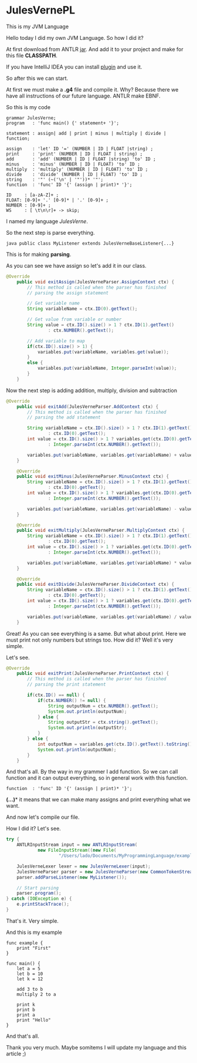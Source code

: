 # JulesVernePL
This is my JVM Language

Hello today I did my own JVM Language. So how I did it?

At first download from ANTLR [jar](http://www.antlr.org/). And add it to your project and make for this file **CLASSPATH**.

If you have IntelliJ IDEA you can install [plugin](https://plugins.jetbrains.com/plugin/7358-antlr-v4-grammar-plugin) and use it.

So after this we can start. 

At first we must make a **.g4** file and compile it. Why? Because there we have all instructions of our future language. ANTLR make EBNF.

So this is my code
```
grammar JulesVerne;
program   : 'func main() {' statement+ '}';
          
statement : assign| add | print | minus | multiply | divide | function;

assign    : 'let' ID '=' (NUMBER | ID | FLOAT |string) ;
print     : 'print' (NUMBER | ID | FLOAT | string) ;
add       : 'add' (NUMBER | ID | FLOAT |string) 'to' ID ;
minus     : 'minus' (NUMBER | ID | FLOAT) 'to' ID ;
multiply  : 'multiply' (NUMBER | ID | FLOAT) 'to' ID ;
divide    : 'divide' (NUMBER | ID | FLOAT) 'to' ID ;
string    : '"' (~('\n' | '"'))* '"';
function  : 'func' ID '{' (assign | print)* '}';

ID     : [a-zA-Z]+ ;
FLOAT: [0-9]+ '.' [0-9]* | '.' [0-9]+ ;
NUMBER : [0-9]+ ;
WS     : [ \t\n\r]+ -> skip;
```

I named my language *JulesVerne*.

So the next step is parse everything.

```java public class MyListener extends JulesVerneBaseListener{...}```

This is for making **parsing**.

As you can see we have assign so let's add it in our class.

```java 
@Override
    public void exitAssign(JulesVerneParser.AssignContext ctx) {
        // This method is called when the parser has finished
        // parsing the assign statement

        // Get variable name
        String variableName = ctx.ID(0).getText();

        // Get value from variable or number
        String value = ctx.ID().size() > 1 ? ctx.ID(1).getText()
                : ctx.NUMBER().getText();

        // Add variable to map
        if(ctx.ID().size() > 1) {
            variables.put(variableName, variables.get(value));
        }
        else {
            variables.put(variableName, Integer.parseInt(value));
        }
    }
```

Now the next step is adding addition, multiply, division and subtraction

```java 
@Override
    public void exitAdd(JulesVerneParser.AddContext ctx) {
        // This method is called when the parser has finished
        // parsing the add statement

        String variableName = ctx.ID().size() > 1 ? ctx.ID(1).getText()
                : ctx.ID(0).getText();
        int value = ctx.ID().size() > 1 ? variables.get(ctx.ID(0).getText())
                : Integer.parseInt(ctx.NUMBER().getText());

        variables.put(variableName, variables.get(variableName) + value);
    }

    @Override
    public void exitMinus(JulesVerneParser.MinusContext ctx) {
        String variableName = ctx.ID().size() > 1 ? ctx.ID(1).getText()
                : ctx.ID(0).getText();
        int value = ctx.ID().size() > 1 ? variables.get(ctx.ID(0).getText())
                : Integer.parseInt(ctx.NUMBER().getText());

        variables.put(variableName, variables.get(variableName) - value);
    }

    @Override
    public void exitMultiply(JulesVerneParser.MultiplyContext ctx) {
        String variableName = ctx.ID().size() > 1 ? ctx.ID(1).getText()
                : ctx.ID(0).getText();
        int value = ctx.ID().size() > 1 ? variables.get(ctx.ID(0).getText())
                : Integer.parseInt(ctx.NUMBER().getText());

        variables.put(variableName, variables.get(variableName) * value);
    }

    @Override
    public void exitDivide(JulesVerneParser.DivideContext ctx) {
        String variableName = ctx.ID().size() > 1 ? ctx.ID(1).getText()
                : ctx.ID(0).getText();
        int value = ctx.ID().size() > 1 ? variables.get(ctx.ID(0).getText())
                : Integer.parseInt(ctx.NUMBER().getText());

        variables.put(variableName, variables.get(variableName) / value);
    }
```

Great! As you can see everything is a same. But what about print. Here we must print not only numbers but strings too. How did it? Well it's very simple.

Let's see.

```java
@Override
    public void exitPrint(JulesVerneParser.PrintContext ctx) {
        // This method is called when the parser has finished
        // parsing the print statement

        if(ctx.ID() == null) {
            if(ctx.NUMBER() != null) {
                String outputNum = ctx.NUMBER().getText();
                System.out.println(outputNum);
            } else {
                String outputStr = ctx.string().getText();
                System.out.println(outputStr);
            }
        } else {
            int outputNum = variables.get(ctx.ID().getText().toString());
            System.out.println(outputNum);
        }
    }
```

And that's all. By the way in my grammer I add function. So we can call function and it can output everything, so in general work with this function.

```
function  : 'func' ID '{' (assign | print)* '}';
```

**(...)*** it means that we can make many assigns and print everything what we want.

And now let's compile our file.

How I did it? Let's see.

```java
try {
    ANTLRInputStream input = new ANTLRInputStream(
            new FileInputStream((new File(
                    "/Users/lado/Documents/MyProgrammingLanguage/example1.JulesVerne"))));

    JulesVerneLexer lexer = new JulesVerneLexer(input);
    JulesVerneParser parser = new JulesVerneParser(new CommonTokenStream(lexer));
    parser.addParseListener(new MyListener());

    // Start parsing
    parser.program();
} catch (IOException e) {
    e.printStackTrace();
}
```

That's it. Very simple.

And this is my example
```
func example {
    print "First"
}

func main() {
    let a = 5
    let b = 10
    let k = 12

    add 3 to b
    multiply 2 to a

    print k
    print b
    print a
    print "Hello"
}
```

And that's all.

Thank you very much. Maybe somitems I will update my language and this article ;)
